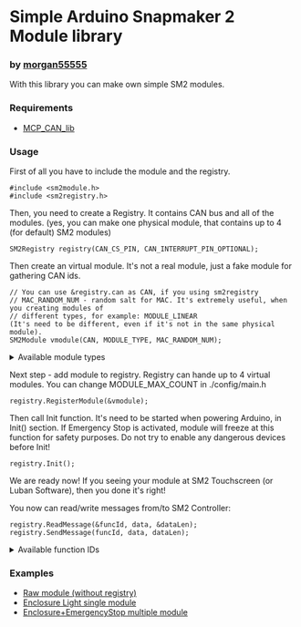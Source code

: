 # Simple Arduino Snapmaker 2 Module library
### by [morgan55555](https://github.com/morgan55555)

With this library you can make own simple SM2 modules.


### Requirements
 - [MCP_CAN_lib](https://github.com/coryjfowler/MCP_CAN_lib)


### Usage

First of all you have to include the module and the registry.
~~~
#include <sm2module.h>
#include <sm2registry.h>
~~~

Then, you need to create a Registry.
It contains CAN bus and all of the modules.
(yes, you can make one physical module, that contains up to 4 (for default) SM2 modules)
~~~
SM2Registry registry(CAN_CS_PIN, CAN_INTERRUPT_PIN_OPTIONAL);
~~~

Then create an virtual module. It's not a real module, just a fake module for gathering CAN ids.
~~~
// You can use &registry.can as CAN, if you using sm2registry
// MAC_RANDOM_NUM - random salt for MAC. It's extremely useful, when you creating modules of
// different types, for example: MODULE_LINEAR
(It's need to be different, even if it's not in the same physical module).
SM2Module vmodule(CAN, MODULE_TYPE, MAC_RANDOM_NUM);
~~~

<details>
    <summary>Available module types</summary>
    - MODULE_PRINT
    - MODULE_CNC
    - MODULE_LASER
    - MODULE_LINEAR
    - MODULE_ENCLOSURE
    - MODULE_ROTATE
    - MODULE_PURIFIER
    - MODULE_EMERGENCY_STOP
    - MODULE_PRINT_V_SM1
    - MODULE_LINEAR_TMC
    - MODULE_LASER_10W
</details>


Next step - add module to registry.
Registry can hande up to 4 virtual modules.
You can change MODULE_MAX_COUNT in ./config/main.h
~~~
registry.RegisterModule(&vmodule);
~~~


Then call Init function. It's need to be started when powering Arduino, in Init() section.
If Emergency Stop is activated, module will freeze at this function for safety purposes.
Do not try to enable any dangerous devices before Init!
~~~
registry.Init();
~~~


We are ready now! If you seeing your module at SM2 Touchscreen (or Luban Software),
then you done it's right!

You now can read/write messages from/to SM2 Controller:
~~~
registry.ReadMessage(&funcId, data, &dataLen);
registry.SendMessage(funcId, data, dataLen);
~~~

<details>
    <summary>Available function IDs</summary>
    - FUNC_REPORT_LIMIT
    - FUNC_REPORT_PROBE
    - FUNC_REPORT_CUT
    - FUNC_SET_STEP_CTRL
    - FUNC_SET_MOTOR_SPEED
    - FUNC_REPORT_MOTOR_SPEED
    - FUNC_REPORT_TEMPEARTURE
    - FUNC_SET_TEMPEARTURE
    - FUNC_SET_FAN
    - FUNC_SET_FAN2
    - FUNC_SET_PID
    - FUNC_SET_CAMERA_POWER
    - FUNC_SET_LASER_FOCUS
    - FUNC_REPORT_LASER_FOCUS
    - FUNC_SET_LIGHT_COLOR
    - FUNC_REPORT_ENCLOSURE
    - FUNC_REPORT_TEMP_PID
    - FUNC_REPORT_TOOL_SETTING
    - FUNC_SET_ENCLOSURE_LIGHT
    - FUNC_SET_FAN_MODULE
    - FUNC_REPORT_STOP_SWITCH
    - FUNC_TMC_IOCTRL
    - FUNC_TMC_PUBLISH
    - FUNC_SET_PURIFIER
    - FUNC_REPORT_PURIFIER
    - FUNC_SET_AUTOFOCUS_LIGHT
    - FUNC_REPORT_SECURITY_STATUS
    - FUNC_MODULE_ONLINE_SYNC
    - FUNC_MODULE_SET_TEMP
    - FUNC_MODULE_LASER_CTRL
    - FUNC_MODULE_GET_HW_VERSION
    - FUNC_REPORT_PIN_STATUS
    - FUNC_CONFIRM_PIN_STATUS
    - FUNC_EMERGENCY_STOP
    - FUNC_HEARTBEAT
</details>


### Examples
 - [Raw module (without registry)](https://github.com/morgan55555/sm2_module/examples/RawModuleExample/RawModuleExample.ino)
 - [Enclosure Light single module](https://github.com/morgan55555/sm2_module/examples/SingleModuleExample/SingleModuleExample.ino)
 - [Enclosure+EmergencyStop multiple module](https://github.com/morgan55555/sm2_module/examples/MultipleModulesExample/MultipleModulesExample.ino)